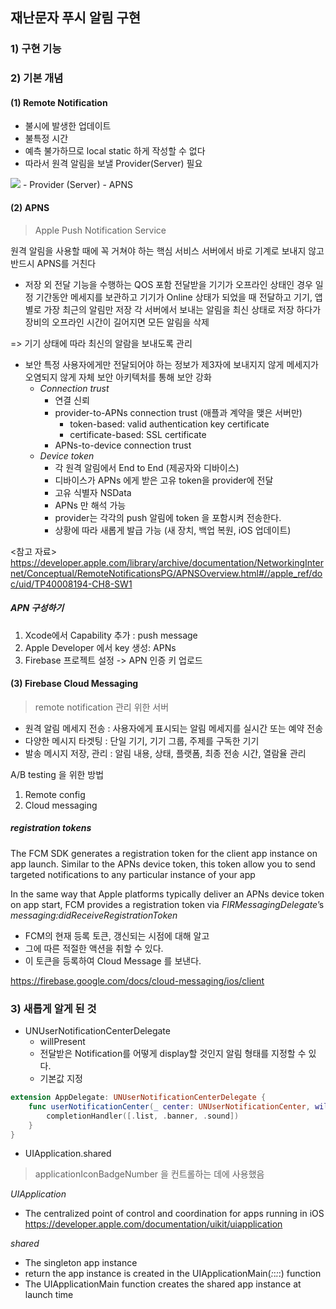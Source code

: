 ## 재난문자 푸시 알림 구현

### 1) 구현 기능

### 2) 기본 개념

#### (1) Remote Notification
- 불시에 발생한 업데이트 
- 불특정 시간 
- 예측 불가하므로 local static 하게 작성할 수 없다
- 따라서 원격 알림을 보낼 Provider(Server) 필요

<img src=“https://developer.apple.com/library/archive/documentation/NetworkingInternet/Conceptual/RemoteNotificationsPG/Art/remote_notif_simple_2x.png”>
- Provider (Server)
- APNS

#### (2) APNS
> Apple Push Notification Service

원격 알림을 사용할 때에 꼭 거쳐야 하는 핵심 서비스
서버에서 바로 기계로 보내지 않고 반드시 APNS를 거친다

- 저장 외 전달 기능을 수행하는 QOS 포함
전달받을 기기가 오프라인 상태인 경우 일정 기간동안 메세지를 보관하고
기기가 Online 상태가 되었을 때 전달하고 기기, 앱 별로 가장 최근의 알림만 저장
각 서버에서 보내는 알림을 최신 상태로 저장 하다가 장비의 오프라인 시간이 길어지면 모든 알림을 삭제

=> 기기 상태에 따라 최신의 알람을 보내도록 관리

- 보안 
특정 사용자에게만 전달되어야 하는 정보가 제3자에 보내지지 않게 
메세지가 오염되지 않게 
자체 보안 아키텍처를 통해 보안 강화
    - *Connection trust*
        - 연결 신뢰
        - provider-to-APNs connection trust (애플과 계약을 맺은 서버만)
            - token-based: valid authentication key certificate
            - certificate-based: SSL certificate
        - APNs-to-device connection trust
    - *Device token*
        - 각 원격 알림에서 End to End (제공자와 디바이스) 
        - 디바이스가 APNs 에게 받은 고유 token을 provider에 전달
        - 고유 식별자 NSData
        - APNs 만 해석 가능 
        - provider는 각각의 push 알림에 token 을 포함시켜 전송한다.
        - 상황에 따라 새롭게 발급 가능 (새 장치, 백업 복원, iOS 업데이트)

<참고 자료>
https://developer.apple.com/library/archive/documentation/NetworkingInternet/Conceptual/RemoteNotificationsPG/APNSOverview.html#//apple_ref/doc/uid/TP40008194-CH8-SW1

##### APN 구성하기
1. Xcode에서 Capability 추가 : push message
2. Apple Developer 에서 key 생성: APNs
3. Firebase 프로젝트 설정 -> APN 인증 키 업로드 

#### (3) Firebase Cloud Messaging
> remote notification 관리 위한 서버 

- 원격 알림 메세지 전송 : 사용자에게 표시되는 알림 메세지를 실시간 또는 예약 전송
- 다양한 메시지 타겟팅 : 단일 기기, 기기 그룹, 주제를 구독한 기기
- 발송 메시지 저장, 관리 : 알림 내용, 상태, 플랫폼, 최종 전송 시간, 열람율 관리

A/B testing 을 위한 방법 
1. Remote config
2. Cloud messaging

##### registration tokens
The FCM SDK generates a registration token for the client app instance on app launch.
Similar to the APNs device token, this token allow you to send targeted notifications to any particular instance of your app

In the same way that Apple platforms typically deliver an APNs device token on app start,
FCM provides a registration token via *FIRMessagingDelegate*’s *messaging:didReceiveRegistrationToken*
- FCM의 현재 등록 토큰, 갱신되는 시점에 대해 알고
- 그에 따른 적절한 액션을 취할 수 있다.
- 이 토큰을 등록하여 Cloud Message 를 보낸다.

https://firebase.google.com/docs/cloud-messaging/ios/client

### 3) 새롭게 알게 된 것

- UNUserNotificationCenterDelegate
    - willPresent
    - 전달받은 Notification를 어떻게 display할 것인지 알림 형태를 지정할 수 있다.
    - 기본값 지정

```swift
extension AppDelegate: UNUserNotificationCenterDelegate {
    func userNotificationCenter(_ center: UNUserNotificationCenter, willPresent notification: UNNotification, withCompletionHandler completionHandler: @escaping (UNNotificationPresentationOptions) -> Void) {
        completionHandler([.list, .banner, .sound])
    }
}

```

- UIApplication.shared
> applicationIconBadgeNumber 을 컨트롤하는 데에 사용했음

*UIApplication*
- The centralized point of control and coordination for apps running in iOS
https://developer.apple.com/documentation/uikit/uiapplication

*shared*
- The singleton app instance
- return the app instance is created in the UIApplicationMain(_:_:_:_:) function
- The UIApplicationMain function creates the shared app instance at launch time



